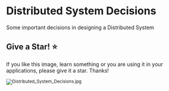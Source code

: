 # Distributed System Decisions
Some important decisions in designing a Distributed System

## Give a Star! :star:
If you like this image, learn something or you are using it in your applications, please give it a star. Thanks!

<sup> <img src="https://github.com/ZahraBayatgh/DistributedSystemDecisions/blob/master/DistributedSystemDecisions.png?raw=true?raw=true" alt="Distributed_System_Decisions.jpg"></sup>

